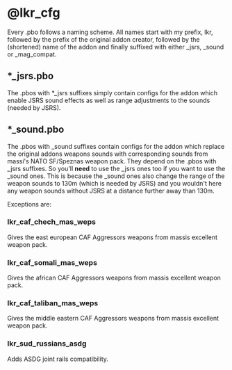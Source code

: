 @lkr_cfg
==============
Every .pbo follows a naming scheme. All names start with my prefix, lkr,
followed by the prefix of the original addon creator, followed by the (shortened) name of 
the addon and finally suffixed with either _jsrs, _sound or _mag_compat.

*_jsrs.pbo
--------------
The .pbos with *_jsrs suffixes simply contain configs for the addon which enable
JSRS sound effects as well as range adjustments to the sounds (needed by JSRS).

*_sound.pbo
--------------
The .pbos with _sound suffixes contain configs for the addon which replace the original
addons weapons sounds with corresponding sounds from massi's NATO SF/Speznas weapon pack.
They depend on the .pbos with _jsrs suffixes. So you'll **need** to use the _jsrs ones too if you
want to use the _sound ones. This is because the _sound ones also change the range of the weapon
sounds to 130m (which is needed by JSRS) and you wouldn't here any weapon sounds without JSRS at a
distance further away than 130m.

Exceptions are:

### lkr_caf_chech_mas_weps
Gives the east european CAF Aggressors weapons from massis excellent weapon pack.

### lkr_caf_somali_mas_weps
Gives the african CAF Aggressors weapons from massis excellent weapon pack.

### lkr_caf_taliban_mas_weps
Gives the middle eastern CAF Aggressors weapons from massis excellent weapon pack.

### lkr_sud_russians_asdg
Adds ASDG joint rails compatibility.
